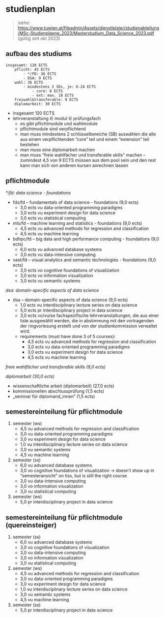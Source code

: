 # studienplan

> siehe: https://www.tuwien.at/fileadmin/Assets/dienstleister/studienabteilung/MSc-Studienplaene_2023/Masterstudium_Data_Science_2023.pdf (gültig seit okt 2023)

## aufbau des studiums

```
insgesamt: 120 ECTS
	pflicht: 45 ECTS
		- */FD: 36 ECTS
		- DSA: 9 ECTS
	wahl: 36 ECTS
		- mindestens 2 SDs, je: 6-24 ECTS
			- core: 6 ECTS
			- ext: max. 18 ECTS
	freiwahl&transferable: 9 ECTS
	diplomarbeit: 30 ECTS
```

- insgesamt 120 ECTS
- lehrveranstaltung $\in$ modul $\in$ prüfungsfach
     - es gibt pflichtmodule und wahlmodule
     - pflichtmodule sind verpflichtend
     - man muss mindestens 2 schlüsselbereiche (SB) auswählen die alle aus einem verpflichtenden “core” teil und einem “extension” teil bestehen
     - man muss eine diplomarbeit machen
     - man muss “freie wahlfächer und transferable skills” machen – zumindest 4,5 von 9 ECTS müssen aus dem pool sein und den rest kann man sich von anderen kursen anrechnen lassen

## pflichtmodule

_\*/fd: data science - foundations_

- fds/fd – fundamentals of data science - foundations (9,0 ects)
     - 3,0 ects vu data-oriented programming paradigms
     - 3,0 ects vu experiment design for data science
     - 3,0 ects vu statistical computing
- mls/fd – machine learning and statistics - foundations (9,0 ects)
     - 4,5 ects vu advanced methods for regression and classification
     - 4,5 ects vu machine learning
- bdhpc/fd – big data and high performance computing - foundations (9,0 ects)
     - 6,0 ects vu advanced database systems
     - 3,0 ects vu data-intensive computing
- vast/fd – visual analytics and semantic technologies - foundations (9,0 ects)
     - 3,0 ects vo cognitive foundations of visualization
     - 3,0 ects vo information visualization
     - 3,0 ects vu semantic systems

_dsa: domain-specific aspects of data science_

- dsa – domain-specific aspects of data science (9,0 ects)
     - 1,0 ects vu interdisciplinary lecture series on data science
     - 5,0 ects pr interdisciplinary project in data science
     - 3,0 ects vo/vu/se fachspezifische lehrveranstaltungen, die aus einer liste ausgewählt werden, die in abstimmung mit den vortragenden der ringvorlesung erstellt und von der studienkommission verwaltet wird.
     - requirements (must have done 3 of 5 courses):
          - 4,5 ects vu advanced methods for regression and classification
          - 3,0 ects vu data-oriented programming paradigms
          - 3,0 ects vu experiment design for data science
          - 4,5 ects vu machine learning

_freie wahlfächer und transferable skills (9,0 ects)_

_diplomarbeit (30,0 ects)_

- wissenschaftliche arbeit (diplomarbeit) (27,0 ects)
- kommissionellen abschlussprüfung (1,5 ects)
- „seminar für diplomand_innen“ (1,5 ects)

## semestereinteilung für pflichtmodule

1. semester (ws)
     - 4,5 vu advanced methods for regression and classification
     - 3,0 vu data-oriented programming paradigms
     - 3,0 vu experiment design for data science
     - 1,0 vu interdisciplinary lecture series on data science
     - 3,0 vu semantic systems
     - 4,5 vu machine learning
2. semester (ss)
     - 6,0 vu advanced database systems
     - 3,0 vo cognitive foundations of visualization → doesn’t show up in “semesteransicht” on tiss, but is still the right course
     - 3,0 vu data-intensive computing
     - 3,0 vo information visualization
     - 3,0 vu statistical computing
3. semester (ws)
     - 5,0 pr interdisciplinary project in data science

## semestereinteilung für pflichtmodule (quereinsteiger)

1. semester (ss)
     - 6,0 vu advanced database systems
     - 3,0 vo cognitive foundations of visualization
     - 3,0 vu data-intensive computing
     - 3,0 vo information visualization
     - 3,0 vu statistical computing
2. semester (ws)
     - 4,5 vu advanced methods for regression and classification
     - 3,0 vu data-oriented programming paradigms
     - 3,0 vu experiment design for data science
     - 1,0 vu interdisciplinary lecture series on data science
     - 3,0 vu semantic systems
     - 4,5 vu machine learning
3. semester (ss)
     - 5,0 pr interdisciplinary project in data science
